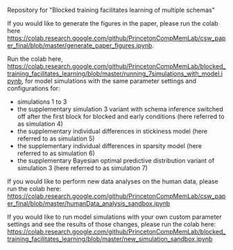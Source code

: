 Repository for "Blocked training facilitates learning of multiple schemas"

If you would like to generate the figures in the paper, please run the colab here https://colab.research.google.com/github/PrincetonCompMemLab/csw_paper_final/blob/master/generate_paper_figures.ipynb.

Run the colab here, https://colab.research.google.com/github/PrincetonCompMemLab/blocked_training_facilitates_learning/blob/master/running_7simulations_with_model.ipynb, for model simulations with the same parameter settings and configurations for:
 - simulations 1 to 3
 - the supplementary simulation 3 variant with schema inference switched off after the first block for blocked and early conditions (here referred to as simulation 4)
 - the supplementary individual differences in stickiness model (here referred to as simulation 5)
 - the supplementary individual differences in sparsity model (here referred to as simulation 6)
 - the supplementary Bayesian optimal predictive distribution variant of simulation 3 (here referred to as simulation 7)

If you would like to perform new data analyses on the human data, please run the colab here: https://colab.research.google.com/github/PrincetonCompMemLab/csw_paper_final/blob/master/humanData_analysis_sandbox.ipynb

If you would like to run model simulations with your own custom parameter settings and see the results of those changes, please run the colab here: https://colab.research.google.com/github/PrincetonCompMemLab/blocked_training_facilitates_learning/blob/master/new_simulation_sandbox.ipynb
